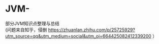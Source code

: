 # JVM-
部分JVM知识点整理与总结<br>
(问题来自知乎，侵删  https://zhuanlan.zhihu.com/p/25725929?utm_source=qq&utm_medium=social&utm_oi=664425082412339200 ） 

